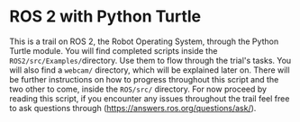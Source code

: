 # ROS 2 with Python Turtle 

This is a trail on ROS 2, the Robot Operating System, through the Python Turtle module. You will find completed scripts inside the `ROS2/src/Examples/`directory. Use them to flow through the trial's tasks. You will also find a `webcam/` directory, which will be explained later on. There will be further instructions on how to progress throughout this script and the two other to come, inside the `ROS/src/` directory. For now proceed by reading this script, if you encounter any issues throughout the trail feel free to ask questions through (https://answers.ros.org/questions/ask/). 

